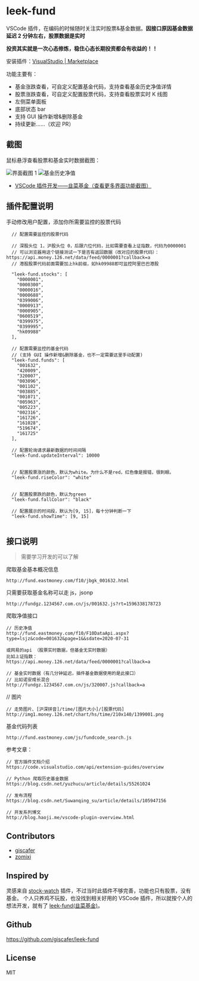 # leek-fund

VSCode 插件，在编码的时候随时关注实时股票&基金数据。**因接口原因基金数据延迟 2 分钟左右，股票数据是实时**

**投资其实就是一次心态修炼，稳住心态长期投资都会有收益的！！**

安装插件：[VisualStudio | Marketplace](https://marketplace.visualstudio.com/items?itemName=giscafer.leek-fund)

功能主要有：

- 基金涨跌查看，可自定义配置基金代码，支持查看基金历史净值详情
- 股票涨跌查看，可自定义配置股票代码，支持查看股票实时 K 线图
- 左侧菜单面板
- 底部状态 bar
- 支持 GUI 操作新增&删除基金
- 持续更新……（欢迎 PR）

## 截图

鼠标悬浮查看股票和基金实时数据截图：

![界面截图 1](https://ww1.sinaimg.cn/large/940e68eegy1ghcoqirahuj214w1pke73.jpg)
![基金历史净值](https://raw.githubusercontent.com/giscafer/leek-fund/master/screenshot/fund-history-detail.png)

- [VSCode 插件开发——韭菜基金（查看更多界面功能截图）](https://zhuanlan.zhihu.com/p/166683895)

## 插件配置说明

手动修改用户配置，添加你所需要监控的股票代码

```
  // 配置需要监控的股票代码

  // 深股头位 1，沪股头位 0，后跟六位代码，比如需要查看上证指数，代码为0000001
  // 可以浏览器用这个链接测试一下是否有返回数据（改对应的股票代码）：https://api.money.126.net/data/feed/0000001?callback=a
  // 港股股票代码前面需要加上hk前缀，如hk09988即可监控阿里巴巴港股

  "leek-fund.stocks": [
    "0000001",
    "0000300",
    "0000016",
    "0000688",
    "0399006",
    "0000913",
    "0000905",
    "0600519",
    "0399975",
    "0399995",
    "hk09988"
  ],

  // 配置需要监控的基金代码
  // (支持 GUI 操作新增&删除基金，也不一定需要这里手动配置)
  "leek-fund.funds": [
    "001632",
    "420009",
    "320007",
    "003096",
    "001102",
    "003885",
    "001071",
    "005963",
    "005223",
    "002316",
    "161726",
    "161028",
    "519674",
    "161725"
  ],

  // 配置轮询请求最新数据的时间间隔
  "leek-fund.updateInterval": 10000


  // 配置股票涨的颜色，默认为white。为什么不是red，红色像是报错，很刺眼。
  "leek-fund.riseColor": "white"


  // 配置股票跌的颜色，默认为green
  "leek-fund.fallColor": "black"

  // 配置展示的时间段，默认为[9, 15]，每十分钟判断一下
  "leek-fund.showTime": [9, 15]


```

## 接口说明

> 需要学习开发的可以了解

爬取基金基本概况信息

```
http://fund.eastmoney.com/f10/jbgk_001632.html
```

只需要获取基金名称可以走 js，jsonp

```
http://fundgz.1234567.com.cn/js/001632.js?rt=1596338178723
```

爬取净值接口

```
// 历史净值
http://fund.eastmoney.com/f10/F10DataApi.aspx?type=lsjz&code=001632&page=1&&sdate=2020-07-31

或网易的api （股票实时数据，但基金无实时数据）
比如上证指数：
https://api.money.126.net/data/feed/0000001?callback=a

// 基金实时数据（有几分钟延迟，插件基金数据使用的是此接口）
// 比如诺安成长混合
http://fundgz.1234567.com.cn/js/320007.js?callback=a

```

// 图片

```
// 走势图片、[沪深拼音]/time/[图片大小]/[股票代码]
http://img1.money.126.net/chart/hs/time/210x140/1399001.png
```

基金代码列表

```
http://fund.eastmoney.com/js/fundcode_search.js
```

参考文章：

```
// 官方插件文档介绍
https://code.visualstudio.com/api/extension-guides/overview

// Python 爬取历史基金数据
https://blog.csdn.net/yuzhucu/article/details/55261024

// 发布流程
https://blog.csdn.net/Suwanqing_su/article/details/105947156

// 开发系列博文
http://blog.haoji.me/vscode-plugin-overview.html

```

## Contributors

- [giscafer](https://github.com/giscafer)
- [zomixi](https://github.com/zomixi)

## Inspired by

灵感来自 [stock-watch](https://github.com/TDGarden/stock-watch) 插件，不过当时此插件不够完善，功能也只有股票，没有基金。
个人只养鸡不玩股，也没找到相关好用的 VSCode 插件，所以就按个人的想法开发，就有了 [leek-fund(韭菜基金)](https://marketplace.visualstudio.com/items?itemName=giscafer.leek-fund)。

## Github

https://github.com/giscafer/leek-fund

## License

MIT
